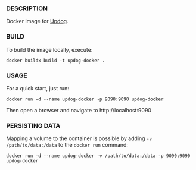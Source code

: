 ### DESCRIPTION

Docker image for [Updog](https://github.com/sc0tfree/updog).


### BUILD

To build the image locally, execute:

```
docker buildx build -t updog-docker .
```


### USAGE

For a quick start, just run:

```
docker run -d --name updog-docker -p 9090:9090 updog-docker
```

Then open a browser and navigate to http://localhost:9090


### PERSISTING DATA

Mapping a volume to the container is possible by adding `-v /path/to/data:/data` to the `docker run` command:

```
docker run -d --name updog-docker -v /path/to/data:/data -p 9090:9090 updog-docker
```
